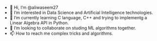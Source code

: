 - 👋 Hi, I’m @aliwaseem27
- 👀 I’m interested in Data Science and Artificial Intelligence technologies. 
- 🌱 I’m currently learning C language, C++ and trying to implementg a Linear Algebra API in Python. 
- 💞️ I’m looking to collaborate on studing ML algorithms together.
- 📫 How to reach me complex tricks and algorithms.

<!---
aliwaseem27/aliwaseem27 is a ✨ special ✨ repository because its `README.md` (this file) appears on your GitHub profile.
You can click the Preview link to take a look at your changes.
--->
